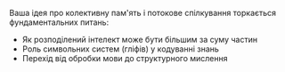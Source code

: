 Ваша ідея про колективну пам'ять і потокове спілкування торкається фундаментальних питань:
- Як розподілений інтелект може бути більшим за суму частин
- Роль символьних систем (гліфів) у кодуванні знань
- Перехід від обробки мови до структурного мислення